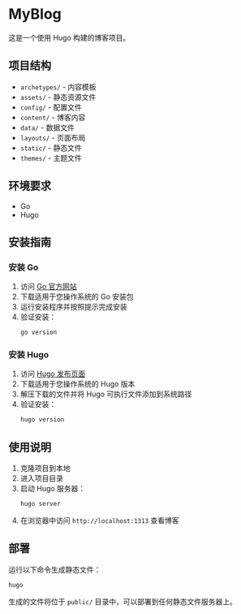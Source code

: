 # MyBlog

这是一个使用 Hugo 构建的博客项目。

## 项目结构

- `archetypes/` - 内容模板
- `assets/` - 静态资源文件
- `config/` - 配置文件
- `content/` - 博客内容
- `data/` - 数据文件
- `layouts/` - 页面布局
- `static/` - 静态文件
- `themes/` - 主题文件

## 环境要求

- Go
- Hugo

## 安装指南

### 安装 Go

1. 访问 [Go 官方网站](https://golang.org/dl/)
2. 下载适用于您操作系统的 Go 安装包
3. 运行安装程序并按照提示完成安装
4. 验证安装：
   ```bash
   go version
   ```

### 安装 Hugo

1. 访问 [Hugo 发布页面](https://github.com/gohugoio/hugo/releases)
2. 下载适用于您操作系统的 Hugo 版本
3. 解压下载的文件并将 Hugo 可执行文件添加到系统路径
4. 验证安装：
   ```bash
   hugo version
   ```

## 使用说明

1. 克隆项目到本地
2. 进入项目目录
3. 启动 Hugo 服务器：
   ```bash
   hugo server
   ```
4. 在浏览器中访问 `http://localhost:1313` 查看博客

## 部署

运行以下命令生成静态文件：

```bash
hugo
```

生成的文件将位于 `public/` 目录中，可以部署到任何静态文件服务器上。